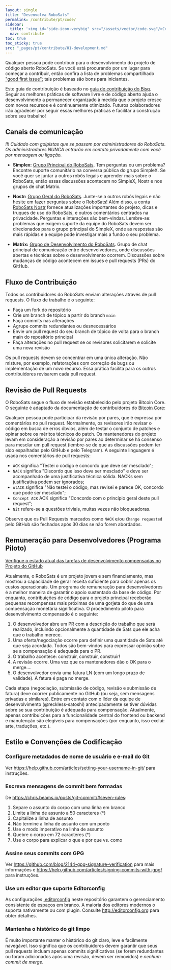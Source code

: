 ```yaml
---
layout: single
title: "Desenvolva RoboSats"
permalink: /contribute/pt/code/
sidebar:
  title: '<img id="side-icon-verybig" src="/assets/vector/code.svg"/>Código'
  nav: contribute
toc: true
toc_sticky: true
src: "_pages/pt/contribute/01-development.md"
---
```


Qualquer pessoa pode contribuir para o desenvolvimento do projeto de código aberto RoboSats. Se você está procurando por um lugar para começar a contribuir, então confira a lista de problemas compartilhado ["good first issue"](https://github.com/RoboSats/robosats/issues?q=is%3Aopen+is%3Aissue+label%3A"good+first+issue"); tais problemas são bons para iniciantes.

Este guia de contribuição é baseado no [guia de contribuição do Bisq](https://github.com/bisq-network/bisq/blob/master/CONTRIBUTING.md). Seguir as melhores práticas de software livre e de código aberto ajuda o desenvolvimento a permanecer organizado à medida que o projeto cresce com novos recursos e é continuamente otimizado. Futuros colaboradores irão agradecer por seguir essas melhores práticas e facilitar a construção sobre seu trabalho!

## Canais de comunicação

_!!! Cuidado com golpistas que se passam por administradores do RoboSats. Os administradores NUNCA entrarão em contato privadamente com você por mensagem ou ligação._

- **Simplex:** [Grupo Principal do RoboSats](https://simplex.chat/contact#/?v=1-2&smp=smp%3A%2F%2F0YuTwO05YJWS8rkjn9eLJDjQhFKvIYd8d4xG8X1blIU%3D%40smp8.simplex.im%2FyEX_vdhWew_FkovCQC3mRYRWZB1j_cBq%23%2F%3Fv%3D1-2%26dh%3DMCowBQYDK2VuAyEAnrf9Jw3Ajdp4EQw71kqA64VgsIIzw8YNn68WjF09jFY%253D%26srv%3Dbeccx4yfxxbvyhqypaavemqurytl6hozr47wfc7uuecacjqdvwpw2xid.onion&data=%7B%22type%22%3A%22group%22%2C%22groupLinkId%22%3A%22hWnMVPnJl-KT3-virDk0JA%3D%3D%22%7D). Tem perguntas ou um problema? Encontre suporte comunitário na conversa pública do grupo SimpleX. Se você quer se juntar a outros robôs legais e aprender mais sobre o RoboSats, então essas discussões acontecem no SimpleX, Nostr e nos grupos de chat Matrix.

- **Nostr:** [Grupo Geral do RoboSats](https://snort.social/e/note1tfwvglg8xz8420pfgav0dc9mqekv02nkpck2axefklrema7lk6wszmwxdy). Junte-se a outros robôs legais e não hesite em fazer perguntas sobre o RoboSats! Além disso, a conta [RoboSats Nostr](nprofile1qqsyx53h3h7ec4fwlspjq0kqec5gv54t7rc48xdtq6q4y94wsw4fnjqsg3jtv) fornece atualizações importantes do projeto, dicas e truques de uso do RoboSats, e outros comentários centrados na privacidade. Perguntas e interações são bem-vindas. Lembre-se: problemas que exigem suporte da equipe do RoboSats devem ser direcionados para o grupo principal do SimpleX, onde as respostas são mais rápidas e a equipe pode investigar mais a fundo o seu problema.

- **Matrix:** [Grupo de Desenvolvimento do RoboSats](https://matrix.to/#/#robosats:matrix.org). Grupo de chat principal de comunicação entre desenvolvedores, onde discussões abertas e técnicas sobre o desenvolvimento ocorrem. Discussões sobre mudanças de código acontecem em issues e pull requests (PRs) do GitHub.


## Fluxo de Contribuição

Todos os contribuidores do RoboSats enviam alterações através de pull requests. O fluxo de trabalho é o seguinte:

- Faça um fork do repositório
- Crie um branch de tópico a partir do branch `main`
- Faça commits nas alterações
- Agrupe commits redundantes ou desnecessários
- Envie um pull request do seu branch de tópico de volta para o branch main do repositório principal
- Faça alterações no pull request se os revisores solicitarem e solicite uma nova revisão

Os pull requests devem se concentrar em uma única alteração. Não misture, por exemplo, refatorações com correção de bugs ou implementação de um novo recurso. Essa prática facilita para os outros contribuidores revisarem cada pull request.

## Revisão de Pull Requests

O RoboSats segue o fluxo de revisão estabelecido pelo projeto Bitcoin Core. O seguinte é adaptado da documentação de contribuidores do [Bitcoin Core](https://github.com/bitcoin/bitcoin/blob/master/CONTRIBUTING.md#peer-review):

Qualquer pessoa pode participar da revisão por pares, que é expressa por comentários no pull request. Normalmente, os revisores irão revisar o código em busca de erros óbvios, além de testar o conjunto de patches e opinar sobre os méritos técnicos do patch. Os mantenedores do projeto levam em consideração a revisão por pares ao determinar se há consenso para mesclar um pull request (lembre-se de que as discussões podem ter sido espalhadas pelo GitHub e pelo Telegram). A seguinte linguagem é usada nos comentários de pull requests:

- `ACK` significa "Testei o código e concordo que deve ser mesclado";
- `NACK` significa "Discordo que isso deva ser mesclado" e deve ser acompanhado de uma justificativa técnica sólida. NACKs sem justificativa podem ser ignorados;
- `utACK` significa "Não testei o código, mas revisei e parece OK, concordo que pode ser mesclado";
- `Concept ACK` ACK significa "Concordo com o princípio geral deste pull request";
- `Nit` refere-se a questões triviais, muitas vezes não bloqueadoras.

Observe que os Pull Requests marcados como `NACK` e/ou `Change requested` pelo GitHub são fechados após 30 dias se não forem abordados.

## Remuneração para Desenvolvedores (Programa Piloto)

[Verifique o estado atual das tarefas de desenvolvimento compensadas no Projeto do GitHub](https://github.com/users/Reckless-Satoshi/projects/2/views/5)

Atualmente, o RoboSats é um projeto jovem e sem financiamento, mas mostrou a capacidade de gerar receita suficiente para cobrir apenas os custos operacionais. Um programa de remuneração para desenvolvedores é a melhor maneira de garantir o apoio sustentado da base de código. Por enquanto, contribuições de código para o projeto principal receberão pequenas recompensas mais próximas de uma gorjeta do que de uma compensação monetária significativa. O procedimento piloto para desenvolvimento compensado é o seguinte:

1. O desenvolvedor abre um PR com a descrição do trabalho que será realizado, incluindo opcionalmente a quantidade de Sats que ele acha que o trabalho merece.
2. Uma oferta/negociação ocorre para definir uma quantidade de Sats até que seja acordada. Todos são bem-vindos para expressar opinião sobre se a compensação é adequada para o PR.
3. O trabalho acontece: construir, construir, construir!
4. A revisão ocorre. Uma vez que os mantenedores dão o OK para o merge....
5. O desenvolvedor envia uma fatura LN (com um longo prazo de validade). A fatura é paga no merge.

Cada etapa (negociação, submissão de código, revisão e submissão de fatura) deve ocorrer publicamente no GitHub (ou seja, sem mensagens privadas e similares). Entre em contato com o líder da equipe de desenvolvimento (@reckless-satoshi) antecipadamente se tiver dúvidas sobre se sua contribuição é adequada para compensação. Atualmente, apenas contribuições para a funcionalidade central do frontend ou backend e manutenção são elegíveis para compensações (por enquanto, isso exclui: arte, traduções, etc.).

## Estilo e Convenções de Codificação

### Configure metadados de nome de usuário e e-mail do Git

Ver https://help.github.com/articles/setting-your-username-in-git/ para instruções.

### Escreva mensagens de commit bem formadas

De https://chris.beams.io/posts/git-commit/#seven-rules:

1.  Separe o assunto do corpo com uma linha em branco
2.  Limite a linha de assunto a 50 caracteres (\*)
3.  Capitalize a linha de assunto
4.  Não termine a linha de assunto com um ponto
5.  Use o modo imperativo na linha de assunto
6.  Quebre o corpo em 72 caracteres (\*)
7.  Use o corpo para explicar o que e por que vs. como

### Assine seus commits com GPG

Ver https://github.com/blog/2144-gpg-signature-verification para mais informações e
https://help.github.com/articles/signing-commits-with-gpg/ para instruções.

### Use um editor que suporte Editorconfig

As configurações [.editorconfig](.editorconfig) neste repositório garantem o gerenciamento consistente de espaços em branco. A maioria dos editores modernos o suporta nativamente ou com plugin. Consulte http://editorconfig.org para obter detalhes.

### Mantenha o histórico do git limpo

É muito importante manter o histórico do git claro, leve e facilmente navegável. Isso significa que os contribuidores devem garantir que seus pull requests incluam apenas commits significativos (se forem redundantes ou foram adicionados após uma revisão, devem ser removidos) e _nenhum commit de merge_.
